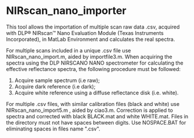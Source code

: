 # NIRscan_nano_importer
This tool allows the importation of multiple scan raw data .csv, acquired with DLP® NIRscan™ Nano Evaluation Module (Texas Instruments Incorporated), in MatLab Environment
and calculates the real spectra. 

For multiple scans included in a unique .csv file use NIRscan_nano_import.m, aided by importfile3.m. When acquiring the spectra using the DLP NIRSCANO NANO spectrometer for calculating the effective reflectance spectra, the following procedure must be followed:
1.	Acquire sample spectrum (i.e raw);
2.	Acquire dark reference (i.e dark);
3.	Acquire white reference using a diffuse reflectance disk (i.e. white).


For multiple .csv files, with similar calibration files (black and white) use NIRscan_nano_import5.m , aided by ciao3.m.  Correction is applied to spectra and corrected with black BLACK.mat and white WHITE.mat. Files in the directory must not have spaces between digits. Use NOSPACE.BAT for eliminating spaces in files name ".csv".

